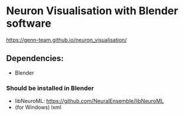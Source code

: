 # Neuron Visualisation with Blender software
https://genn-team.github.io/neuron_visualisation/
## Dependencies: 
- Blender
### Should be installed in Blender
- libNeuroML: https://github.com/NeuralEnsemble/libNeuroML
- (for Windows) lxml
